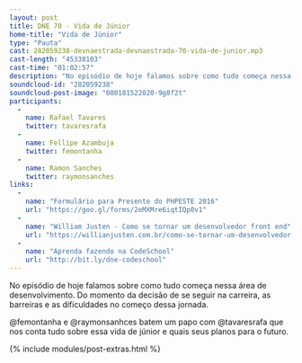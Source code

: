 ```yaml
---
layout: post
title: DNE 70 - Vida de Júnior
home-title: "Vida de Júnior"
type: "Pauta"
cast: 282059238-devnaestrada-devnaestrada-70-vida-de-junior.mp3
cast-length: "45338103"
cast-time: "01:02:57"
description: "No episódio de hoje falamos sobre como tudo começa nessa área de desenvolvimento. Do momento da decisão de se seguir na carreira, as barreiras e as dificuldades no começo dessa jornada."
soundcloud-id: "282059238"
soundcloud-post-image: "000181522020-9g8f2t"
participants:
  -
    name: Rafael Tavares
    twitter: tavaresrafa
  -
    name: Fellipe Azambuja
    twitter: femontanha
  -
    name: Ramon Sanches
    twitter: raymonsanches
links:
  -
    name: "Formulário para Presente do PHPESTE 2016"
    url: "https://goo.gl/forms/2eMXMre6iqtIQp0v1"
  -
    name: "William Justen - Como se tornar um desenvolvedor front end"
    url: "https://willianjusten.com.br/como-se-tornar-um-desenvolvedor-front-end/"
  -
    name: "Aprenda fazendo na CodeSchool"
    url: "http://bit.ly/dne-codeschool"
---
```


No episódio de hoje falamos sobre como tudo começa nessa área de desenvolvimento. Do momento da decisão de se seguir na carreira, as barreiras e as dificuldades no começo dessa jornada.

@femontanha e @raymonsanhces batem um papo com @tavaresrafa que nos conta tudo sobre essa vida de júnior e quais seus planos para o futuro.

{% include modules/post-extras.html %}
